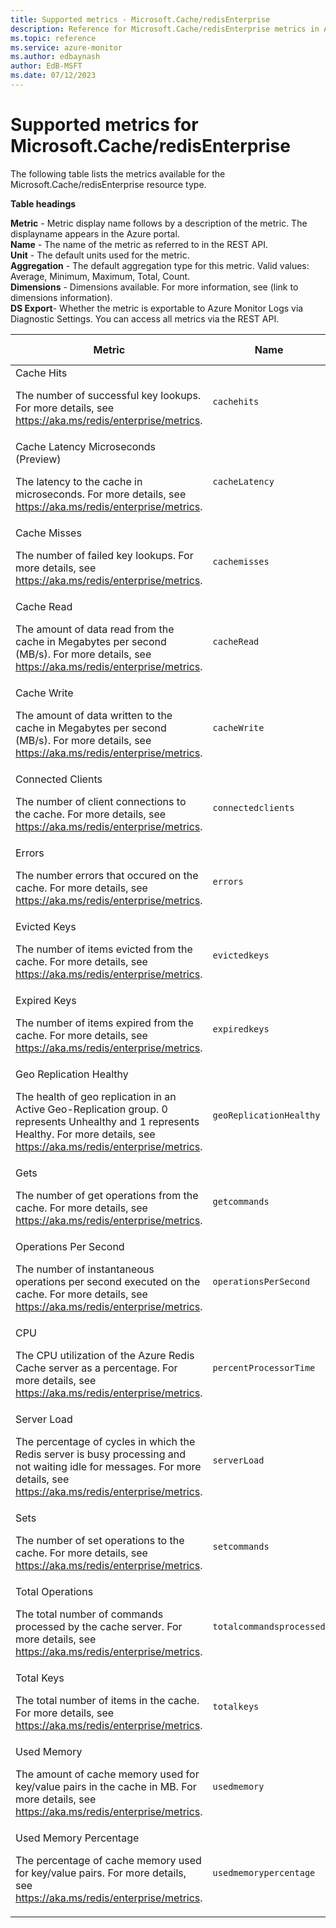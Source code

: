 ```yaml
---
title: Supported metrics - Microsoft.Cache/redisEnterprise
description: Reference for Microsoft.Cache/redisEnterprise metrics in Azure Monitor.
ms.topic: reference
ms.service: azure-monitor
ms.author: edbaynash
author: EdB-MSFT
ms.date: 07/12/2023
---
```

# Supported metrics for Microsoft.Cache/redisEnterprise  
<!-- Data source : arm-->


The following table lists the metrics available for the Microsoft.Cache/redisEnterprise resource type.

  

**Table headings**
  
**Metric** - Metric display name follows by a description of the metric. The displayname appears in the Azure portal.  
**Name** - The name of the metric as referred to in the REST API.  
**Unit** - The default units used for the metric.  
**Aggregation** - The default aggregation type for this metric. Valid values: Average, Minimum, Maximum, Total, Count.  
**Dimensions** - Dimensions available. For more information, see (link to dimensions information).  
**DS Export**- Whether the metric is exportable to Azure Monitor Logs via Diagnostic Settings.  You can access all metrics via the REST API.  
  
  
|Metric|Name|Unit|Aggregation|Dimensions|DS Export|
|---|---|---|---|---|---|
|Cache Hits<p><p>The number of successful key lookups. For more details, see https://aka.ms/redis/enterprise/metrics. |`cachehits` |Count |Total |No Dimensions |Yes|
|Cache Latency Microseconds (Preview)<p><p>The latency to the cache in microseconds. For more details, see https://aka.ms/redis/enterprise/metrics. |`cacheLatency` |Count |Average |InstanceId |Yes|
|Cache Misses<p><p>The number of failed key lookups. For more details, see https://aka.ms/redis/enterprise/metrics. |`cachemisses` |Count |Total |InstanceId |Yes|
|Cache Read<p><p>The amount of data read from the cache in Megabytes per second (MB/s). For more details, see https://aka.ms/redis/enterprise/metrics. |`cacheRead` |BytesPerSecond |Maximum |InstanceId |Yes|
|Cache Write<p><p>The amount of data written to the cache in Megabytes per second (MB/s). For more details, see https://aka.ms/redis/enterprise/metrics. |`cacheWrite` |BytesPerSecond |Maximum |InstanceId |Yes|
|Connected Clients<p><p>The number of client connections to the cache. For more details, see https://aka.ms/redis/enterprise/metrics. |`connectedclients` |Count |Maximum |InstanceId |Yes|
|Errors<p><p>The number errors that occured on the cache. For more details, see https://aka.ms/redis/enterprise/metrics. |`errors` |Count |Maximum |InstanceId, ErrorType |Yes|
|Evicted Keys<p><p>The number of items evicted from the cache. For more details, see https://aka.ms/redis/enterprise/metrics. |`evictedkeys` |Count |Total |No Dimensions |Yes|
|Expired Keys<p><p>The number of items expired from the cache. For more details, see https://aka.ms/redis/enterprise/metrics. |`expiredkeys` |Count |Total |No Dimensions |Yes|
|Geo Replication Healthy<p><p>The health of geo replication in an Active Geo-Replication group. 0 represents Unhealthy and 1 represents Healthy. For more details, see https://aka.ms/redis/enterprise/metrics. |`geoReplicationHealthy` |Count |Maximum |No Dimensions |Yes|
|Gets<p><p>The number of get operations from the cache. For more details, see https://aka.ms/redis/enterprise/metrics. |`getcommands` |Count |Total |No Dimensions |Yes|
|Operations Per Second<p><p>The number of instantaneous operations per second executed on the cache. For more details, see https://aka.ms/redis/enterprise/metrics. |`operationsPerSecond` |Count |Maximum |No Dimensions |Yes|
|CPU<p><p>The CPU utilization of the Azure Redis Cache server as a percentage. For more details, see https://aka.ms/redis/enterprise/metrics. |`percentProcessorTime` |Percent |Maximum |InstanceId |Yes|
|Server Load<p><p>The percentage of cycles in which the Redis server is busy processing and not waiting idle for messages. For more details, see https://aka.ms/redis/enterprise/metrics. |`serverLoad` |Percent |Maximum |No Dimensions |Yes|
|Sets<p><p>The number of set operations to the cache. For more details, see https://aka.ms/redis/enterprise/metrics. |`setcommands` |Count |Total |No Dimensions |Yes|
|Total Operations<p><p>The total number of commands processed by the cache server. For more details, see https://aka.ms/redis/enterprise/metrics. |`totalcommandsprocessed` |Count |Total |No Dimensions |Yes|
|Total Keys<p><p>The total number of items in the cache. For more details, see https://aka.ms/redis/enterprise/metrics. |`totalkeys` |Count |Maximum |No Dimensions |Yes|
|Used Memory<p><p>The amount of cache memory used for key/value pairs in the cache in MB. For more details, see https://aka.ms/redis/enterprise/metrics. |`usedmemory` |Bytes |Maximum |No Dimensions |Yes|
|Used Memory Percentage<p><p>The percentage of cache memory used for key/value pairs. For more details, see https://aka.ms/redis/enterprise/metrics. |`usedmemorypercentage` |Percent |Maximum |InstanceId |Yes|


<!--Gen Date:  Wed Jul 12 2023 17:59:09 GMT+0300 (Israel Daylight Time)-->